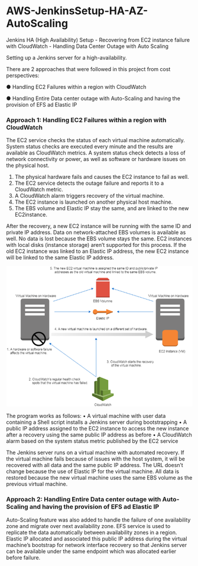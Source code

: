 # AWS-JenkinsSetup-HA-AZ-AutoScaling
Jenkins HA (High Availability) Setup - Recovering from EC2 instance failure with CloudWatch - Handling Data Center Outage with Auto Scaling

Setting up a Jenkins server for a high-availability. 

There are 2 approaches that were followed in this project from cost perspectives:

● Handling EC2 Failures within a region with CloudWatch

● Handling Entire Data center outage with Auto-Scaling and having the provision of EFS ad Elastic IP

### Approach 1: Handling EC2 Failures within a region with CloudWatch
The EC2 service checks the status of each virtual machine automatically. System status checks are executed every minute and the results are available as CloudWatch metrics. A system status check detects a loss of network connectivity or power, as well as software or hardware issues on the physical host.

1. The physical hardware fails and causes the EC2 instance to fail as well. 
2. The EC2 service detects the outage failure and reports it to a CloudWatch metric.
3. A CloudWatch alarm triggers recovery of the virtual machine.
4. The EC2 instance is launched on another physical host machine.
5. The EBS volume and Elastic IP stay the same, and are linked to the new EC2instance.

After the recovery, a new EC2 instance will be running with the same ID and private IP address. Data on network-attached EBS volumes is available as well. No data is lost because the EBS volume stays the same. EC2 instances with local disks (instance storage) aren’t supported for this process. If the old EC2 instance was linked to an Elastic IP address, the new EC2 instance will be linked to the same Elastic IP address.

![EC2 Failure](arch1.png)

The program works as follows:
• A virtual machine with user data containing a Shell script installs a Jenkins server during bootstrapping
• A public IP address assigned to the EC2 instance to access the new instance after a recovery using the same public IP address as before
• A CloudWatch alarm based on the system status metric published by the EC2 service

The Jenkins server runs on a virtual machine with automated recovery. If the virtual machine fails because of issues with the host system, it will be recovered with all data and the same public IP address. The URL doesn’t change because the use of Elastic IP for the virtual machine. All data is restored because the new virtual machine uses the same EBS volume as the previous virtual machine.

### Approach 2: Handling Entire Data center outage with Auto-Scaling and having the provision of EFS ad Elastic IP

Auto-Scaling feature was also added to handle the failure of one availability zone and migrate over next availability zone. EFS service is used to replicate the data automatically between availability zones in a region. Elastic IP allocated and associated this public IP address during the virtual machine’s bootstrap for network interface recovery so that Jenkins server can be available under the same endpoint which was allocated earlier before failure.

